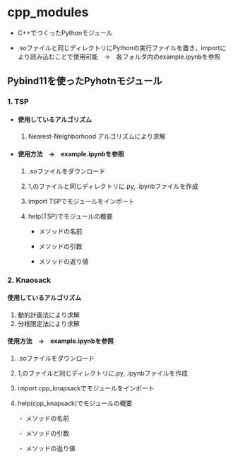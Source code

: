 # cpp_modules
* C++でつくったPythonモジュール

* .soファイルと同じディレクトリにPythonの実行ファイルを置き，importにより読み込むことで使用可能　→　各フォルダ内のexample.ipynbを参照

## Pybind11を使ったPyhotnモジュール
### 1. TSP
* #### 使用しているアルゴリズム
	1. Nearest-Neighborhood アルゴリズムにより求解

* #### 使用方法　→　example.ipynbを参照
	1. .soファイルをダウンロード

 	2. 1,のファイルと同じディレクトリに.py, .ipynbファイルを作成

 	3. import TSPでモジュールをインポート

 	4. help(TSP)でモジュールの概要
	
		* メソッドの名前  
		
   		* メソッドの引数  
	
  		* メソッドの返り値  

### 2. Knaosack
#### 使用しているアルゴリズム
1. 動的計画法により求解
2. 分枝限定法により求解

#### 使用方法　→　example.ipynbを参照
1. .soファイルをダウンロード

2. 1,のファイルと同じディレクトリに.py, .ipynbファイルを作成

3. import cpp_knapsackでモジュールをインポート

4. help(cpp_knapsack)でモジュールの概要

   ・ メソッドの名前
  
   ・ メソッドの引数
  
   ・ メソッドの返り値
  
